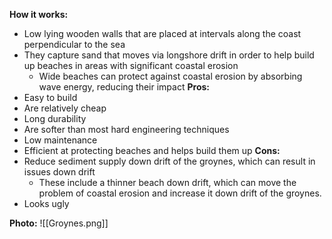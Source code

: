 **How it works:**
- Low lying wooden walls that are placed at intervals along the coast perpendicular to the sea
- They capture sand that moves via longshore drift in order to help build up beaches in areas with significant coastal erosion
	- Wide beaches can protect against coastal erosion by absorbing wave energy, reducing their impact
**Pros:**
- Easy to build
- Are relatively cheap 
- Long durability
- Are softer than most hard engineering techniques
- Low maintenance
- Efficient at protecting beaches and helps build them up
**Cons:**
- Reduce sediment supply down drift of the groynes, which can result in issues down drift
	- These include a thinner beach down drift, which can move the problem of coastal erosion and increase it down drift of the groynes.
- Looks ugly

**Photo:**
![[Groynes.png]]
